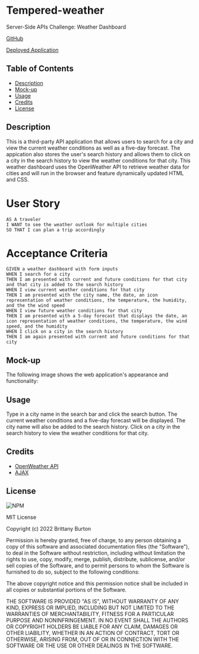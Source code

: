 # Tempered-weather

Server-Side APIs Challenge: Weather Dashboard

[GitHub](https://github.com/brittanyb89/weathering-the-storm)

[Deployed Application](https://brittanyb89.github.io/weathering-the-storm)

## Table of Contents

- [Description](#description)
- [Mock-up](#mock-up)
- [Usage](#usage)
- [Credits](#credits)
- [License](#license)

## Description

This is a third-party API application that allows users to search for a city and view the current weather conditions as well as a five-day forecast. The appication also stores the user's search history and allows them to click on a city in the search history to view the weather conditions for that city. This weather dashboard uses the OpenWeather API to retrieve weather data for cities and will run in the browser and feature dynamically updated HTML and CSS.

# User Story

```
AS A traveler
I WANT to see the weather outlook for multiple cities
SO THAT I can plan a trip accordingly
```

# Acceptance Criteria

```
GIVEN a weather dashboard with form inputs
WHEN I search for a city
THEN I am presented with current and future conditions for that city and that city is added to the search history
WHEN I view current weather conditions for that city
THEN I am presented with the city name, the date, an icon representation of weather conditions, the temperature, the humidity, and the the wind speed
WHEN I view future weather conditions for that city
THEN I am presented with a 5-day forecast that displays the date, an icon representation of weather conditions, the temperature, the wind speed, and the humidity
WHEN I click on a city in the search history
THEN I am again presented with current and future conditions for that city
```

## Mock-up

The following image shows the web application's appearance and functionality:

## Usage

Type in a city name in the search bar and click the search button. The current weather conditions and a five-day forecast will be displayed. The city name will also be added to the search history. Click on a city in the search history to view the weather conditions for that city.

## Credits

- [OpenWeather API](https://openweathermap.org/api)
- [AJAX](https://developer.mozilla.org/en-US/docs/Web/Guide/AJAX/Getting_Started)

## License

![NPM](https://img.shields.io/npm/l/inquirer?style=plastic)

MIT License

Copyright (c) 2022 Brittany Burton

Permission is hereby granted, free of charge, to any person obtaining a copy of this software and associated documentation files (the "Software"), to deal in the Software without restriction, including without limitation the rights to use, copy, modify, merge, publish, distribute, sublicense, and/or sell copies of the Software, and to permit persons to whom the Software is furnished to do so, subject to the following conditions:

The above copyright notice and this permission notice shall be included in all copies or substantial portions of the Software.

THE SOFTWARE IS PROVIDED "AS IS", WITHOUT WARRANTY OF ANY KIND, EXPRESS OR IMPLIED, INCLUDING BUT NOT LIMITED TO THE WARRANTIES OF MERCHANTABILITY, FITNESS FOR A PARTICULAR PURPOSE AND NONINFRINGEMENT. IN NO EVENT SHALL THE AUTHORS OR COPYRIGHT HOLDERS BE LIABLE FOR ANY CLAIM, DAMAGES OR OTHER LIABILITY, WHETHER IN AN ACTION OF CONTRACT, TORT OR OTHERWISE, ARISING FROM, OUT OF OR IN CONNECTION WITH THE SOFTWARE OR THE USE OR OTHER DEALINGS IN THE SOFTWARE.

```

```